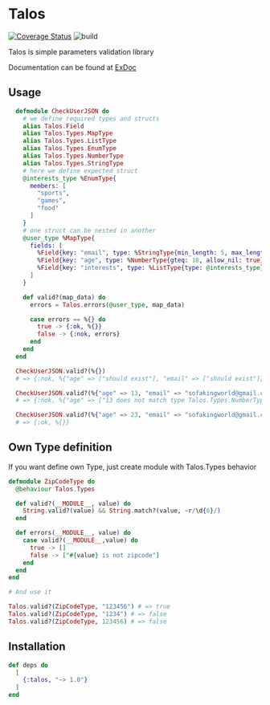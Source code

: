 # Talos

[![Coverage Status](https://coveralls.io/repos/github/SofaKing18/talos/badge.svg)](https://coveralls.io/github/SofaKing18/talos)
![build](https://github.com/SofaKing18/talos/workflows/Elixir%20CI/badge.svg)

Talos is simple parameters validation library

Documentation can be found at [ExDoc](https://hexdocs.pm/talos/)

## Usage

```elixir
  defmodule CheckUserJSON do
    # we define required types and structs
    alias Talos.Field
    alias Talos.Types.MapType
    alias Talos.Types.ListType
    alias Talos.Types.EnumType
    alias Talos.Types.NumberType
    alias Talos.Types.StringType
    # here we define expected struct
    @interests_type %EnumType{
      members: [
        "sports",
        "games",
        "food"
      ]
    }
    # one struct can be nested in another
    @user_type %MapType{
      fields: [
        %Field{key: "email", type: %StringType{min_length: 5, max_length: 255, regexp: ~r/.*@.*/}},
        %Field{key: "age", type: %NumberType{gteq: 18, allow_nil: true}},
        %Field{key: "interests", type: %ListType{type: @interests_type}, optional: true}
      ]
    }

    def valid?(map_data) do
      errors = Talos.errors(@user_type, map_data)

      case errors == %{} do
        true -> {:ok, %{}}
        false -> {:nok, errors}
      end
    end
  end

  CheckUserJSON.valid?(%{}) 
  # => {:nok, %{"age" => ["should exist"], "email" => ["should exist"]}}

  CheckUserJSON.valid?(%{"age" => 13, "email" => "sofakingworld@gmail.com"})
  # => {:nok, %{"age" => ["13 does not match type Talos.Types.NumberType"}}

  CheckUserJSON.valid?(%{"age" => 23, "email" => "sofakingworld@gmail.com"})
  # => {:ok, %{}}
```

## Own Type definition

If you want define own Type, just create module with Talos.Types behavior

```elixir
defmodule ZipCodeType do
  @behaviour Talos.Types

  def valid?(__MODULE__, value) do
    String.valid?(value) && String.match?(value, ~r/\d{6}/)
  end

  def errors(__MODULE__, value) do
    case valid?(__MODULE__,value) do
      true -> []
      false -> ["#{value} is not zipcode"]
    end
  end
end

# And use it

Talos.valid?(ZipCodeType, "123456") # => true
Talos.valid?(ZipCodeType, "1234") # => false
Talos.valid?(ZipCodeType, 123456) # => false
```

## Installation

```elixir
def deps do
  [
    {:talos, "~> 1.0"}
  ]
end
```
